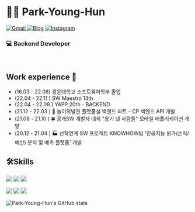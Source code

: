 # 👨‍💻 Park-Young-Hun


<p align="left">
 <a href="https://mail.google.com/mail/?view=cm&amp;fs=1&amp;to=pyhpyh0670@gmail.com" target="_blank">
<img alt="Gmail" src="https://img.shields.io/badge/Gmail-D14836?style=flat-square&logo=gmail&logoColor=white" />
</a>
<a href="https://pyh0502.tistory.com/" target="_blank"><img alt="Blog" src="https://img.shields.io/badge/Blog-black?style=flat-square&logo=blogger&logoColor=white" ></a>
 <a href="https://www.instagram.com/0.__.hun/" target="_blank"><img alt="Instagram" src="https://img.shields.io/badge/Instagram-%23E4405F.svg?&style=flat-square&logo=Instagram&logoColor=white"/></a>
 </p>
 
 
 ### 💻 Backend Developer
 
</br>

## Work experience 🏃
- (16.03 - 22.08) 광운대학교 소프트웨어학부 졸업
- (22.04 - 22.11 )  SW Maestro 13th
- (22.04 - 22.08 )  YAPP 20th - BACKEND
- (21.12 - 22.03 ) 🎡 놀이의발견 플랫폼실 백엔드 파트 - CP 백엔드 API 개발
- (21.08 - 21.10 ) 🍀 공개SW 개발자 대회 "용기 낸 사람들" 모바일 애플리케이션 개발
- (20.12 - 21.04 ) 🏭 산학연계 SW 프로젝트 KNOWHOW팀 '인공지능 원가(손익/예산) 분석 및 예측 플랫폼' 개발






## 🛠️Skills
<p align="left">
<img src="https://img.shields.io/badge/Spring-green?style=flat-square&logo=Spring&logoColor=white"/></a>
<img src="https://img.shields.io/badge/MySQL-4479A1?style=flat-square&logo=MySQL&logoColor=white"/></a>
<img src="https://img.shields.io/badge/AmazonAws-orange?style=flat-square&logo=Amazon-Aws&logoColor=white"/></a>
</p>
<p align="left">
<img src="https://img.shields.io/badge/Python-3776AB?style=flat-square&logo=Python&logoColor=white"/></a>
<img src="https://img.shields.io/badge/Java-007396?style=flat-square&logo=Java&logoColor=white"/></a>
<img src="https://img.shields.io/badge/language-navy?style=flat-square&logo=C&logoColor=white"/></a>
<components&logoColor=white"/></a>
</p>

![Park-Young-Hun's GitHub stats](https://github-readme-stats.vercel.app/api?username=Park-Young-Hun&show_icons=true&theme=compact)


  
